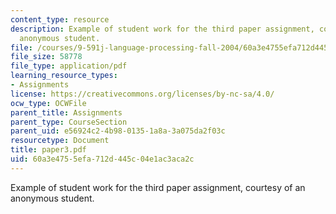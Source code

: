 ```yaml
---
content_type: resource
description: Example of student work for the third paper assignment, courtesy of an
  anonymous student.
file: /courses/9-591j-language-processing-fall-2004/60a3e4755efa712d445c04e1ac3aca2c_paper3.pdf
file_size: 58778
file_type: application/pdf
learning_resource_types:
- Assignments
license: https://creativecommons.org/licenses/by-nc-sa/4.0/
ocw_type: OCWFile
parent_title: Assignments
parent_type: CourseSection
parent_uid: e56924c2-4b98-0135-1a8a-3a075da2f03c
resourcetype: Document
title: paper3.pdf
uid: 60a3e475-5efa-712d-445c-04e1ac3aca2c
---
```

Example of student work for the third paper assignment, courtesy of an anonymous student.